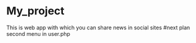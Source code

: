 # My_project
This is web app with which you can share news in social sites
#next plan second menu in user.php
